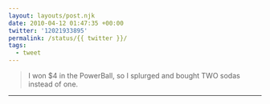 ```yaml
---
layout: layouts/post.njk
date: 2010-04-12 01:47:35 +00:00
twitter: '12021933895'
permalink: /status/{{ twitter }}/
tags: 
  - tweet
---
```


> I won $4 in the PowerBall, so I splurged and bought TWO sodas instead of one.

---
